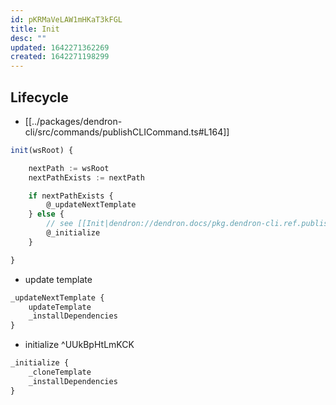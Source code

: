 ```yaml
---
id: pKRMaVeLAW1mHKaT3kFGL
title: Init
desc: ""
updated: 1642271362269
created: 1642271198299
---
```


## Lifecycle

- [[../packages/dendron-cli/src/commands/publishCLICommand.ts#L164]]

```ts
init(wsRoot) {

	nextPath := wsRoot
	nextPathExists := nextPath

	if nextPathExists {
		@_updateNextTemplate
	} else {
		// see [[Init|dendron://dendron.docs/pkg.dendron-cli.ref.publish.init#^UUkBpHtLmKCK]]
		@_initialize
	}

}
```

- update template

```ts
_updateNextTemplate {
	updateTemplate
	_installDependencies
}
```

- initialize ^UUkBpHtLmKCK

```ts
_initialize {
	_cloneTemplate
	_installDependencies
}
```
